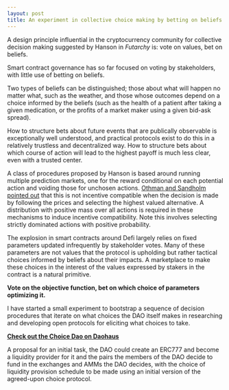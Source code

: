 ```yaml
---
layout: post
title: An experiment in collective choice making by betting on beliefs. 
---
```




A design principle influential in the cryptocurrency community for collective decision making suggested by Hanson in *Futarchy* is: vote on values, bet on beliefs.

Smart contract governance has so far focused on voting by stakeholders, with little use of betting on beliefs.

Two types of beliefs can be distinguished; those about what will happen no matter what, such as the weather, and those whose outcomes depend on a choice informed by the beliefs (such as the health of a patient after taking a given medication, or the profits of a market maker using a given bid-ask spread).

How to structure bets about future events that are publically observable is exceptionally well understood, and practical protocols exist to do this in a relatively trustless and decentralized way. How to structure bets about which course of action will lead to the highest payoff is much less clear, even with a trusted center.

A class of procedures proposed by Hanson is based around running multiple prediction markets, one for the reward conditional on each potential action and voiding those for unchosen actions. [Othman and Sandholm pointed out](https://www.cs.cmu.edu/~sandholm/decision%20rules%20and%20decision%20markets.AAMAS10.pdf) that this is not incentive compatible when the decision is made by following the prices and selecting the highest valued alternative. A distribution with positive mass over all actions is required in these mechanisms to induce incentive compatibility. Note this involves selecting strictly dominated actions with positive probability.

The explosion in smart contracts around Defi largely relies on fixed parameters updated infrequently by stakeholder votes. Many of these parameters are not values that the protocol is upholding but rather tactical choices informed by beliefs about their impacts. A marketplace to make these choices in the interest of the values expressed by stakers in the contract is a natural primitive.

**Vote on the objective function, bet on which choice of parameters optimizing it.**

I have started a small experiment to bootstrap a sequence of decision procedures that iterate on what choices the DAO itself makes in researching and developing open protocols for eliciting what choices to take.

[**Check out the Choice Dao on Daohaus**](https://app.daohaus.club/dao/0xff3e5cf4cbc602098ab4f734a69f4b365f589569)

A proposal for an initial task, the DAO could create an ERC777 and become a liquidity provider for it and the pairs the members of the DAO decide to fund in the exchanges and AMMs the DAO decides, with the choice of liquidity provision schedule to be made using an initial version of the agreed-upon choice protocol.
